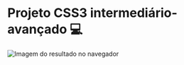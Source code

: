 # Projeto CSS3 intermediário-avançado :computer:


![Imagem do resultado no navegador](https://github.com/Guithublherme/WebFrontEnd/blob/main/projeto_CSS3_intermediario_avan%C3%A7ado_1/5.png)
